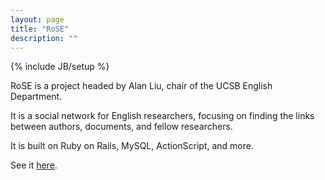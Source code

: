 ```yaml
---
layout: page
title: "RoSE"
description: ""
---
```

{% include JB/setup %}

RoSE is a project headed by Alan Liu, chair of the UCSB English Department.

It is a social network for English researchers, focusing on finding the links between 
authors, documents, and fellow researchers.

It is built on Ruby on Rails, MySQL, ActionScript, and more.

See it <a href="http://rose.english.ucsb.edu">here</a>.